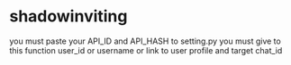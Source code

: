 # shadowinviting
 you must paste your API_ID and API_HASH to setting.py
 you must give to this function user_id or username or link to user profile and target chat_id
